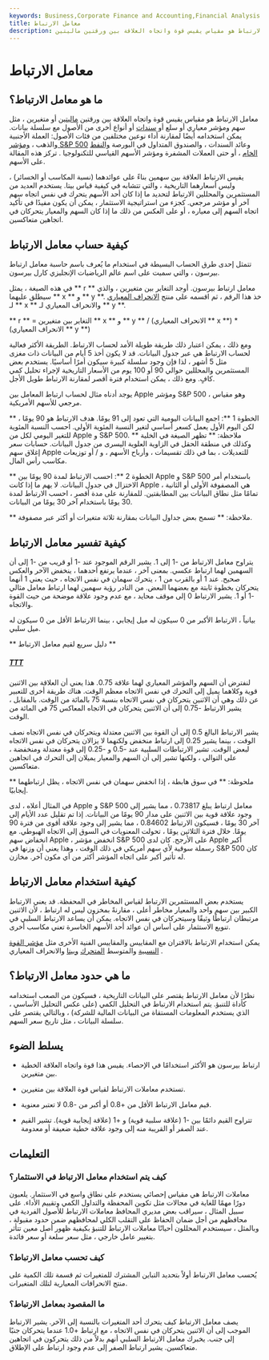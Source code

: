 ```yaml
---
keywords: Business,Corporate Finance and Accounting,Financial Analysis
title: معامل الارتباط
description: ما هو معامل الارتباط؟ معامل الارتباط هو مقياس يقيس قوة واتجاه العلاقة بين ورقتين ماليتين
---
```


# معامل الارتباط
## ما هو معامل الارتباط؟

معامل الارتباط هو مقياس يقيس قوة واتجاه العلاقة بين ورقتين [ماليتين](/security) أو متغيرين ، مثل سهم ومؤشر معياري أو سلع أو [سندات](/bond) أو أنواع أخرى من الأصول مع سلسلة بيانات. يمكن استخدامه أيضًا لمقارنة أداء نوعين مختلفين من فئات الأصول: العملة الأجنبية والذهب ، [ومؤشر S&P 500](/sp500) وعائد السندات ، والصندوق المتداول في البورصة [والنفط الخام](/crude-oil) ، أو حتى العملات المشفرة ومؤشر الأسهم القياسي للتكنولوجيا . تركز هذه المقالة على الأسهم.

يقيس الارتباط العلاقة بين سهمين بناءً على عوائدهما (نسبة المكاسب أو الخسائر) ، وليس أسعارهما التاريخية ، والتي تتشابه في كيفية قياس بيتا. يستخدم العديد من المستثمرين والمحللين الارتباط لتحديد ما إذا كان أحد الأسهم يتحرك في نفس اتجاه سهم آخر أو مؤشر مرجعي. كجزء من استراتيجية الاستثمار ، يمكن أن يكون مفيدًا في تأكيد اتجاه السهم إلى معياره ، أو على العكس من ذلك ما إذا كان السهم والمعيار يتحركان في اتجاهين متعاكسين.

## كيفية حساب معامل الارتباط

تتمثل إحدى طرق الحساب البسيطة في استخدام ما يُعرف باسم حاسبة معامل ارتباط بيرسون ، والتي سميت على اسم عالم الرياضيات الإنجليزي كارل بيرسون.

في هذه الصيغة ، يمثل ** r ** معامل ارتباط بيرسون. أوجد التغاير بين متغيرين ، والذي سيطلق عليهما ** x ** و ** y **. خذ هذا الرقم ، ثم اقسمه على منتج [الانحراف المعياري](/standarddeviation) لـ ** x ** والانحراف المعياري لـ ** y **.

** r ** = التغاير بين متغيرين ** x ** و ** y ** / (الانحراف المعياري ** x **) * (الانحراف المعياري ** y **)

ومع ذلك ، يمكن اعتبار ذلك طريقة طويلة الأمد لحساب الارتباط. الطريقة الأكثر فعالية لحساب الارتباط هي عبر جدول البيانات. قد لا يكون أخذ 5 أيام من البيانات ذات مغزى مثل 5 أشهر ، لذا فإن وجود سلسلة كبيرة سيكون أمرًا أساسيًا. يستخدم بعض المستثمرين والمحللين حوالي 90 أو 100 يوم من الأسعار التاريخية لإجراء تحليل كمي كافٍ. ومع ذلك ، يمكن استخدام فترة أقصر لمقارنة الارتباط طويل الأجل.

يوجد أدناه مثال لحساب ارتباط المعامل بين Apple ومؤشر S&P 500 ، وهو مقياس مرجعي للأسهم الأمريكية.

** الخطوة 1 **: اجمع البيانات اليومية التي تعود إلى 91 يومًا. هدف الارتباط هو 90 يومًا ، لكن اليوم الأول يعمل كسعر أساسي لتغير النسبة المئوية الأولى. احسب النسبة المئوية للتغير اليومي لكل من Apple و S&P 500. ** ملاحظة: ** تظهر الصيغة في الخلية وكذلك في منطقة الحقل في الزاوية العلوية اليسرى من جدول البيانات. حسابات سعر إغلاق سهم Apple للتعديلات ، بما في ذلك تقسيمات ، وأرباح الأسهم ، و / أو توزيعات مكاسب رأس المال.

** الخطوة 2 **: احسب الارتباط لمدة 90 يومًا بين Apple و S&P 500 باستخدام أمر الاختزال في جدول البيانات. لا يهم ما إذا كانت Apple هي المصفوفة الأولى أو الثانية ، تمامًا مثل نطاق البيانات بين المطابقتين. للمقارنة على مدة أقصر ، احسب الارتباط لمدة 30 يومًا باستخدام آخر 30 يومًا من البيانات.

** ملاحظة: ** تسمح بعض جداول البيانات بمقارنة ثلاثة متغيرات أو أكثر عبر مصفوفة.

## كيفية تفسير معامل الارتباط

يتراوح معامل الارتباط من -1 إلى 1. يشير الرقم الموجود عند -1 أو قريب من -1 إلى أن السهمين لهما ارتباط عكسي. بمعنى آخر ، عندما يرتفع أحدهما ، ينخفض الآخر والعكس صحيح. عند 1 أو بالقرب من 1 ، يتحرك سهمان في نفس الاتجاه ، حيث يعني 1 أنهما يتحركان بخطوة ثابتة مع بعضهما البعض. من النادر رؤية سهمين لهما ارتباط معامل مثالي -1 أو 1. يشير الارتباط 0 إلى موقف محايد ، مع عدم وجود علاقة موضحة من حيث القوة والاتجاه.

بيانياً ، الارتباط الأكبر من 0 سيكون له ميل إيجابي ، بينما الارتباط الأقل من 0 سيكون له ميل سلبي.

** دليل سريع لقيم معامل الارتباط **

<h5> <a href=""> TTT </a> </h5>

لنفترض أن السهم والمؤشر المعياري لهما علاقة 0.75. هذا يعني أن العلاقة بين الاثنين قوية وكلاهما يميل إلى التحرك في نفس الاتجاه معظم الوقت. هناك طريقة أخرى للتعبير عن ذلك وهي أن الاثنين يتحركان في نفس الاتجاه بنسبة 75 بالمائة من الوقت. بالمقابل ، يشير الارتباط -0.75 إلى أن الاثنين يتحركان في الاتجاه المعاكس 75 في المائة من الوقت.

يشير الارتباط البالغ 0.5 إلى أن القوة بين الاثنين معتدلة ويتحركان في نفس الاتجاه نصف الوقت ، بينما يشير 0.25 إلى ارتباط منخفض ولكنهما لا يزالان يتحركان في نفس الاتجاه لبعض الوقت. تشير الارتباطات السلبية عند -0.5 و -0.25 إلى قوة معتدلة ومنخفضة ، على التوالي ، ولكنها تشير إلى أن السهم والمعيار يميلان إلى التحرك في اتجاهين متعاكسين.

** ملحوظة: ** في سوق هابطة ، إذا انخفض سهمان في نفس الاتجاه ، يظل ارتباطهما إيجابيًا.

في المثال أعلاه ، لدى Apple و S&P 500 معامل ارتباط يبلغ 0.73817 ، مما يشير إلى وجود علاقة قوية بين الاثنين على مدار 90 يومًا من البيانات. إذا تم تقليل عدد الأيام إلى آخر 30 يومًا ، فسيكون الارتباط 0.84602 ، مما يشير إلى وجود علاقة أقوى من فترة 90 يومًا. خلال فترة الثلاثين يومًا ، تحولت المعنويات في السوق إلى الاتجاه الهبوطي. مع انخفاض سهم Apple ، انخفض مؤشر S&P 500 على الأرجح. كان لدى Apple أكبر رسملة سوقية لأي سهم أمريكي في ذلك الوقت ، وهذا يعني أن وزنها في S&P 500 كان له تأثير أكبر على اتجاه المؤشر أكثر من أي مكون آخر. مخازن.

## كيفية استخدام معامل الارتباط

يستخدم بعض المستثمرين الارتباط لقياس المخاطر في المحفظة. قد يعني الارتباط الكبير بين سهم واحد والمعيار مخاطر أعلى ، مقارنةً بمخزون ليس له ارتباط ، لأن الاثنين مرتبطان ارتباطًا وثيقًا وسيتحركان في نفس الاتجاه. يمكن أن يساعد الارتباط السلبي في تنويع الاستثمار على أساس أن عوائد أحد الأسهم الخاسرة تعني مكاسب أخرى.

يمكن استخدام الارتباط بالاقتران مع المقاييس والمقاييس الفنية الأخرى مثل [مؤشر القوة النسبية](/rsi) والمتوسط [المتحرك](/movingaverage) [وبيتا](/beta) والانحراف المعياري .

## ما هي حدود معامل الارتباط؟

نظرًا لأن معامل الارتباط يقتصر على البيانات التاريخية ، فسيكون من الصعب استخدامه كأداة للتنبؤ. يتم استخدام الارتباط في التحليل الكمي (على عكس التحليل الأساسي ، الذي يستخدم المعلومات المستقاة من البيانات المالية للشركة) ، وبالتالي يقتصر على سلسلة البيانات ، مثل تاريخ سعر السهم.

## يسلط الضوء

- ارتباط بيرسون هو الأكثر استخدامًا في الإحصاء. يقيس هذا قوة واتجاه العلاقة الخطية بين متغيرين.

- تستخدم معاملات الارتباط لقياس قوة العلاقة بين متغيرين.

- قيم معامل الارتباط الأقل من +0.8 أو أكبر من -0.8 لا تعتبر معنوية.

- تتراوح القيم دائمًا بين -1 (علاقة سلبية قوية) و +1 (علاقة إيجابية قوية). تشير القيم عند الصفر أو القريبة منه إلى وجود علاقة خطية ضعيفة أو معدومة.

## التعليمات

### كيف يتم استخدام معامل الارتباط في الاستثمار؟

معاملات الارتباط هي مقياس إحصائي يستخدم على نطاق واسع في الاستثمار. يلعبون دورًا مهمًا للغاية في مجالات مثل تكوين المحفظة والتداول الكمي وتقييم الأداء. على سبيل المثال ، سيراقب بعض مديري المحافظ معاملات الارتباط للأصول الفردية في محافظهم من أجل ضمان الحفاظ على التقلب الكلي لمحافظهم ضمن حدود مقبولة ، وبالمثل ، سيستخدم المحللون أحيانًا معاملات الارتباط للتنبؤ بكيفية ظهور أصل معين تتأثر بتغيير عامل خارجي ، مثل سعر سلعة أو سعر فائدة.

### كيف تحسب معامل الارتباط؟

يُحسب معامل الارتباط أولاً بتحديد التباين المشترك للمتغيرات ثم قسمة تلك الكمية على منتج الانحرافات المعيارية لتلك المتغيرات.

### ما المقصود بمعامل الارتباط؟

يصف معامل الارتباط كيف يتحرك أحد المتغيرات بالنسبة إلى الآخر. يشير الارتباط الموجب إلى أن الاثنين يتحركان في نفس الاتجاه ، مع ارتباط +1.0 عندما يتحركان جنبًا إلى جنب. يخبرك معامل الارتباط السلبي أنهم بدلاً من ذلك يتحركون في اتجاهين متعاكسين. يشير ارتباط الصفر إلى عدم وجود ارتباط على الإطلاق.

